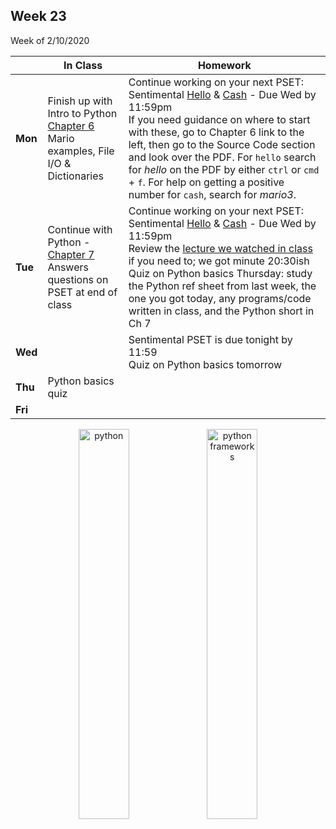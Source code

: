 <meta http-equiv="refresh" content="300"/>

## Week 23  
Week of 2/10/2020 

  |       |In Class               |Homework   |
  |-------|---------              |---------  |
  |**Mon**|Finish up with Intro to Python [Chapter 6](/ap/curriculum/6/)<br>Mario examples, File I/O & Dictionaries |Continue working on your next PSET: Sentimental [Hello](https://docs.cs50.net/2019/ap/problems/sentimental/hello/hello.html) & [Cash](https://docs.cs50.net/2019/ap/problems/sentimental/cash/cash.html) - Due Wed by 11:59pm<br>If you need guidance on where to start with these, go to Chapter 6 link to the left, then go to the Source Code section and look over the PDF. For `hello` search for *hello* on the PDF by either `ctrl` or `cmd` + `f`. For help on getting a positive number for `cash`, search for *mario3*. |
  |**Tue**|Continue with Python - [Chapter 7](/ap/curriculum/7/)<br>Answers questions on PSET at end of class |Continue working on your next PSET: Sentimental [Hello](https://docs.cs50.net/2019/ap/problems/sentimental/hello/hello.html) & [Cash](https://docs.cs50.net/2019/ap/problems/sentimental/cash/cash.html) - Due Wed by 11:59pm<br>Review the [lecture we watched in class](https://video.cs50.net/2018/fall/lectures/7?t=0m49s) if you need to; we got minute 20:30ish<br>Quiz on Python basics Thursday: study the Python ref sheet from last week, the one you got today, any programs/code written in class, and the Python short in Ch 7|
  |**Wed**| |Sentimental PSET is due tonight by 11:59<br>Quiz on Python basics tomorrow |
  |**Thu**|Python basics quiz | |
  |**Fri**| | |

<div style="text-align:center">
<img src="https://cdn.lynda.com/course/661773/661773-637122005058334771-16x9.jpg" alt="python" width="40%">
<img src="https://toxsl.com/blog/image/74/post-image_file-paython_framework.png" alt="python frameworks" width="40%">

</div>
